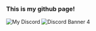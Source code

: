 ### This is my github page!
![My Discord](https://discord-readme-badge.vercel.app/api?id=1026624380509360188)
![Discord Banner 4](https://discordapp.com/api/guilds/1130302503976706159/widget.png?style=banner4)
